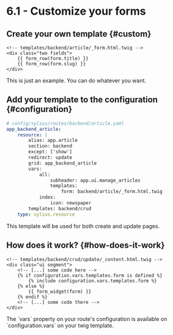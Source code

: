 # 6.1 - Customize your forms

## Create your own template {#custom}

```twig
<!-- templates/backend/article/_form.html.twig -->
<div class="two fields">
    {{ form_row(form.title) }}
    {{ form_row(form.slug) }}
</div>

```

This is just an example. You can do whatever you want.

## Add your template to the configuration {#configuration}

```yaml
# config/sylius/routes/backend/article.yaml
app_backend_article:
    resource: |
        alias: app.article
        section: backend
        except: ['show']
        redirect: update
        grid: app_backend_article
        vars:
            all:
                subheader: app.ui.manage_articles
                templates:
                    form: backend/article/_form.html.twig
            index:
                icon: newspaper
        templates: backend/crud
    type: sylius.resource
```

This template will be used for both create and update pages.

## How does it work? {#how-does-it-work}

```twig
<!-- templates/backend/crud/update/_content.html.twig -->
<div class="ui segment">
    <!-- [...] some code here -->
    {% if configuration.vars.templates.form is defined %}
        {% include configuration.vars.templates.form %}
    {% else %}
        {{ form_widget(form) }}
    {% endif %}
    <!-- [...] some code there -->
</div>
```

<div markdown="1" class="block-note">
The `vars` property on your route's configuration is available on `configuration.vars` on your twig template.
</div>
